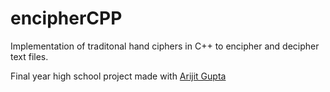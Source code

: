 # encipherCPP

Implementation of traditonal hand ciphers in C++ to encipher and decipher text files.

Final year high school project made with [Arijit Gupta](https://github.com/arijitgupta42)
